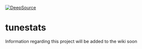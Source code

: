 [![DeepSource](https://app.deepsource.com/gh/raspberri05/tunestats.svg/?label=active+issues&show_trend=true&token=9p4-QUwgsSV4p8YHA1UdV-hH)](https://app.deepsource.com/gh/raspberri05/tunestats/)

# tunestats

Information regarding this project will be added to the wiki soon
